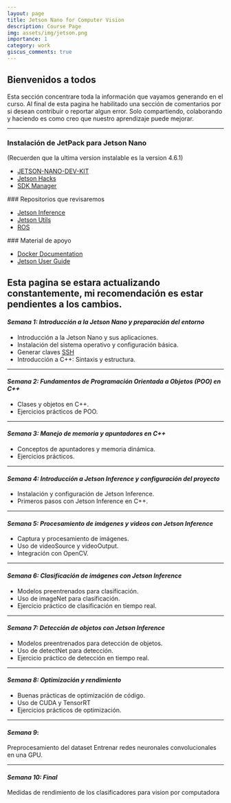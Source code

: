 ```yaml
---
layout: page
title: Jetson Nano for Computer Vision
description: Course Page
img: assets/img/jetson.png
importance: 1
category: work
giscus_comments: true
---
```


## Bienvenidos a todos

Esta sección concentrare toda la información que vayamos generando en el curso. Al final de esta pagina he habilitado una sección de comentarios por si desean contribuir o reportar algun error. Solo compartiendo, colaborando y haciendo es como creo que nuestro aprendizaje puede mejorar.

---

### Instalación de JetPack para Jetson Nano

(Recuerden que la ultima version instalable es la version 4.6.1)

<ul>
    <li><a href="https://www.waveshare.com/wiki/JETSON-NANO-DEV-KIT">JETSON-NANO-DEV-KIT</a> </li>
    <li><a href="https://jetsonhacks.com/">Jetson Hacks</a></li>
    <li><a href="https://developer.nvidia.com/sdk-manager">SDK Manager</a></li>
</ul>
### Repositorios que revisaremos 
<ul>
<li><a href="https://github.com/dusty-nv/jetson-inference">Jetson Inference</a></li>
<li><a href="https://github.com/dusty-nv/jetson-utils">Jetson Utils</a></li>
<li><a href="https://github.com/dusty-nv/ros_deep_learning">ROS</a></li>
</ul>
### Material de apoyo 
<ul>
<li><a href="https://docs.docker.com/">Docker Documentation</a></li>
<li><a href="https://developer.nvidia.com/embedded/dlc/Jetson_Nano_Developer_Kit_User_Guide">Jetson User Guide</a></li>

## </ul>

## Esta pagina se estara actualizando constantemente, mi recomendación es estar pendientes a los cambios.

#### _Semana 1: Introducción a la Jetson Nano y preparación del entorno_

- Introducción a la Jetson Nano y sus aplicaciones.
- Instalación del sistema operativo y configuración básica.
- Generar claves <a href="https://gusman.me/blog/2025/code/">SSH </a>
- Introducción a C++: Sintaxis y estructura.

---

#### _Semana 2: Fundamentos de Programación Orientada a Objetos (POO) en C++_

- Clases y objetos en C++.
- Ejercicios prácticos de POO.

---

#### _Semana 3: Manejo de memoria y apuntadores en C++_

- Conceptos de apuntadores y memoria dinámica.
- Ejercicios prácticos.

---

#### _Semana 4: Introducción a Jetson Inference y configuración del proyecto_

- Instalación y configuración de Jetson Inference.
- Primeros pasos con Jetson Inference en C++.

---

#### _Semana 5: Procesamiento de imágenes y videos con Jetson Inference_

- Captura y procesamiento de imágenes.
- Uso de videoSource y videoOutput.
- Integración con OpenCV.

---

#### _Semana 6: Clasificación de imágenes con Jetson Inference_

- Modelos preentrenados para clasificación.
- Uso de imageNet para clasificación.
- Ejercicio práctico de clasificación en tiempo real.

---

#### _Semana 7: Detección de objetos con Jetson Inference_

- Modelos preentrenados para detección de objetos.
- Uso de detectNet para detección.
- Ejercicio práctico de detección en tiempo real.

---

#### _Semana 8: Optimización y rendimiento_

- Buenas prácticas de optimización de código.
- Uso de CUDA y TensorRT
- Ejercicios prácticos de optimización.

---

#### _Semana 9_:

Preprocesamiento del dataset
Entrenar redes neuronales convolucionales en una GPU.

---

#### _Semana 10: Final_

Medidas de rendimiento de los clasificadores para vision por computadora
